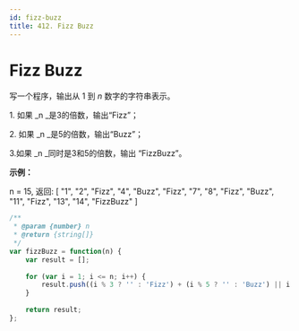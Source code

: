 ```yaml
---
id: fizz-buzz
title: 412. Fizz Buzz
---
```


# Fizz Buzz

写一个程序，输出从 1 到 _n_ 数字的字符串表示。

1\. 如果 _n _是3的倍数，输出“Fizz”；

2\. 如果 _n _是5的倍数，输出“Buzz”；

3.如果 _n _同时是3和5的倍数，输出 “FizzBuzz”。

**示例：**

n = 15, 返回: \[ "1", "2", "Fizz", "4", "Buzz", "Fizz", "7", "8", "Fizz", "Buzz", "11", "Fizz", "13", "14", "FizzBuzz" ]



```javascript
/**
 * @param {number} n
 * @return {string[]}
 */
var fizzBuzz = function(n) {
    var result = [];
    
    for (var i = 1; i <= n; i++) {
        result.push((i % 3 ? '' : 'Fizz') + (i % 5 ? '' : 'Buzz') || i + '');
    }
    
    return result;
};
```